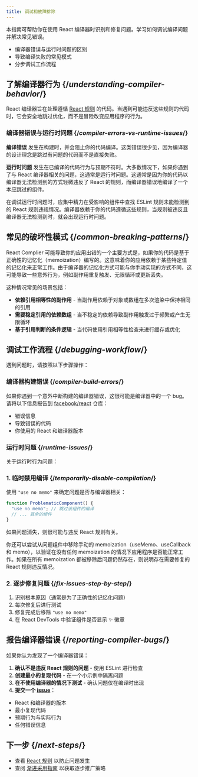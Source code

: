 ```yaml
---
title: 调试和故障排除
---
```


<Intro>
本指南可帮助你在使用 React 编译器时识别和修复问题。学习如何调试编译问题并解决常见错误。
</Intro>

<YouWillLearn>

* 编译器错误与运行时问题的区别
* 导致编译失败的常见模式
* 分步调试工作流程

</YouWillLearn>

## 了解编译器行为 {/*understanding-compiler-behavior*/}

React 编译器旨在处理遵循 [React 规则](/reference/rules) 的代码。当遇到可能违反这些规则的代码时，它会安全地跳过优化，而不是冒险改变应用程序的行为。

### 编译器错误与运行时问题 {/*compiler-errors-vs-runtime-issues*/}

**编译错误** 发生在构建时，并会阻止你的代码编译。这类错误很少见，因为编译器的设计理念是跳过有问题的代码而不是直接失败。

**运行时问题** 发生在已编译的代码行为与预期不符时。大多数情况下，如果你遇到了与 React 编译器相关的问题，这通常是运行时问题。这通常是因为你的代码以编译器无法检测到的方式轻微违反了 React 的规则，而编译器错误地编译了一个本应跳过的组件。

在调试运行时问题时，应集中精力在受影响的组件中查找 ESLint 规则未能检测到的 React 规则违规情况。编译器依赖于你的代码遵循这些规则，当规则被违反且编译器无法检测到时，就会出现运行时问题。


## 常见的破坏性模式 {/*common-breaking-patterns*/}

React Complier 可能导致你的应用出错的一个主要方式是，如果你的代码是基于正确性的记忆化（memoization）编写的。这意味着你的应用依赖于某些特定值的记忆化来正常工作。由于编译器的记忆化方式可能与你手动实现的方式不同，这可能导致一些意外行为，例如副作用重复触发、无限循环或更新丢失。

这种情况常见的场景包括：

- **依赖引用相等性的副作用** - 当副作用依赖于对象或数组在多次渲染中保持相同的引用
- **需要稳定引用的依赖数组** - 当不稳定的依赖导致副作用触发过于频繁或产生无限循环
- **基于引用判断的条件逻辑** - 当代码使用引用相等性检查来进行缓存或优化

## 调试工作流程 {/*debugging-workflow*/}

遇到问题时，请按照以下步骤操作：

### 编译器构建错误 {/*compiler-build-errors*/}

如果你遇到一个意外中断构建的编译器错误，这很可能是编译器中的一个 bug。请将以下信息报告到 [facebook/react](https://github.com/facebook/react/issues) 仓库：
- 错误信息
- 导致错误的代码
- 你使用的 React 和编译器版本

### 运行时问题 {/*runtime-issues*/}

关于运行时行为问题：

### 1. 临时禁用编译 {/*temporarily-disable-compilation*/}

使用 `"use no memo"` 来确定问题是否与编译器相关：

```js
function ProblematicComponent() {
  "use no memo"; // 跳过该组件的编译
  // ... 其余的组件
}
```

如果问题消失，则很可能与违反 React 规则有关。

你还可以尝试从问题组件中移除手动的 memoization（useMemo、useCallback 和 memo），以验证在没有任何 memoization 的情况下应用程序是否能正常工作。如果在所有 memoization 都被移除后问题仍然存在，则说明存在需要修复的 React 规则违反情况。

### 2. 逐步修复问题 {/*fix-issues-step-by-step*/}

1. 识别根本原因（通常是为了正确性的记忆化问题）
2. 每次修复后进行测试
3. 修复完成后移除 `"use no memo"`
4. 在 React DevTools 中验证组件是否显示 ✨ 徽章

## 报告编译器错误 {/*reporting-compiler-bugs*/}

如果你认为发现了一个编译器错误：

1. **确认不是违反 React 规则的问题** - 使用 ESLint 进行检查
2. **创建最小的复现代码** - 在一个小示例中隔离问题
3. **在不使用编译器的情况下测试** - 确认问题仅在编译时出现
4. **提交一个 [issue](https://github.com/facebook/react/issues/new?template=compiler_bug_report.yml)**：
  - React 和编译器的版本
  - 最小复现代码
  - 预期行为与实际行为
  - 任何错误信息

## 下一步 {/*next-steps*/}

- 查看 [React 规则](/reference/rules) 以防止问题发生
- 查阅 [渐进采用指南](/learn/react-compiler/incremental-adoption) 以获取逐步推广策略
